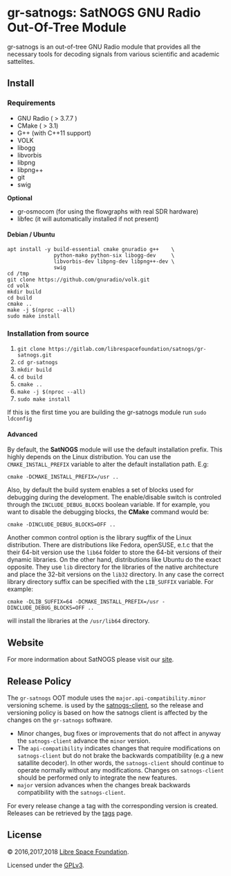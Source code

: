 # gr-satnogs: SatNOGS GNU Radio Out-Of-Tree Module
gr-satnogs is an out-of-tree GNU Radio module that provides all the necessary tools
for decoding signals from various scientific and academic sattelites.

## Install

### Requirements
* GNU Radio ( > 3.7.7 )
* CMake ( > 3.1)
* G++ (with C++11 support)
* VOLK
* libogg
* libvorbis
* libpng
* libpng++
* git
* swig

**Optional**
* gr-osmocom (for using the flowgraphs with real SDR hardware)
* libfec (it will automatically installed if not present)

#### Debian / Ubuntu
```
apt install -y build-essential cmake gnuradio g++    \
               python-mako python-six libogg-dev     \
               libvorbis-dev libpng-dev libpng++-dev \
               swig
cd /tmp
git clone https://github.com/gnuradio/volk.git
cd volk
mkdir build
cd build
cmake ..
make -j $(nproc --all)
sudo make install
```

### Installation from source

1. `git clone https://gitlab.com/librespacefoundation/satnogs/gr-satnogs.git`
2. `cd gr-satnogs`
3. `mkdir build`
4. `cd build`
5. `cmake ..`
6. `make -j $(nproc --all)`
7. `sudo make install`

If this is the first time you are building the gr-satnogs module run
`sudo ldconfig`

#### Advanced
By default, the **SatNOGS** module will use the default installation prefix.
This highly depends on the Linux distribution. You can use the `CMAKE_INSTALL_PREFIX`
variable to alter the default installation path.
E.g:

`cmake -DCMAKE_INSTALL_PREFIX=/usr ..`

Also, by default the build system enables a set of blocks used for debugging
during the development. The enable/disable switch is controled through the
`INCLUDE_DEBUG_BLOCKS` boolean variable. If for example, you want to disable the
debugging blocks, the **CMake** command would be:

`cmake -DINCLUDE_DEBUG_BLOCKS=OFF ..`

Another common control option is the library sugffix of the Linux distribution.
There are distributions like Fedora, openSUSE, e.t.c that the their 64-bit version
use the `lib64` folder to store the 64-bit versions of their dynamic libraries.
On the other hand, distributions like Ubuntu do the exact opposite. They use
`lib` directory for the libraries of the native architecture and place the 32-bit versions
on the `lib32` directory. In any case the correct library directory suffix
can be specified with the `LIB_SUFFIX` variable. For example:

`cmake -DLIB_SUFFIX=64 -DCMAKE_INSTALL_PREFIX=/usr -DINCLUDE_DEBUG_BLOCKS=OFF ..`

will install the libraries at the `/usr/lib64` directory.

## Website
For more indormation about SatNOGS please visit our [site](https://satnogs.org/).

## Release Policy
The `gr-satnogs` OOT module uses the `major.api-compatibility.minor`
versioning scheme.
is used by the [satnogs-client](https://gitlab.com/librespacefoundation/satnogs/satnogs-client), so the release and versioning policy is based on how the
satnogs client is affected by the changes on the `gr-satnogs` software.

* Minor changes, bug fixes or improvements that do not affect in anyway
the `satnogs-client` advance the `minor` version.
* The `api-compatibility` indicates changes that require modifications on `satnogs-client` but do not brake the backwards compatibility (e.g a new satallite decoder). In other words,
the `satnogs-client` should continue to operate normally without any modifications.
Changes on `satnogs-client` should be performed only to integrate the new features.
* `major` version advances when the changes break backwards compatibility with
the `satnogs-client`.

For every release change a tag with the corresponding version is created.
Releases can be retrieved by the [tags](https://gitlab.com/librespacefoundation/satnogs/gr-satnogs/tags) page.

## License

&copy; 2016,2017,2018 [Libre Space Foundation](http://librespacefoundation.org).

Licensed under the [GPLv3](LICENSE).

